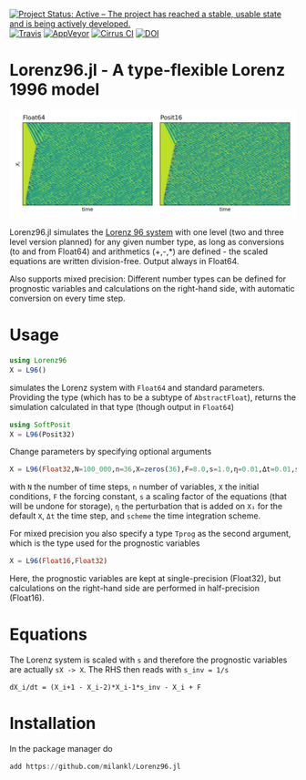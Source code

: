 [![Project Status: Active – The project has reached a stable, usable state and is being actively developed.](https://img.shields.io/badge/repo_status-active-brightgreen)](https://www.repostatus.org/#active)
[![Travis](https://img.shields.io/travis/com/milankl/Lorenz96.jl?label=Linux%20%26%20osx&logo=travis)](https://travis-ci.com/milankl/Lorenz96.jl)
[![AppVeyor](https://img.shields.io/appveyor/ci/milankl/Lorenz96-jl?label=Windows&logo=appveyor&logoColor=white)](https://ci.appveyor.com/project/milankl/Lorenz96-jl)
[![Cirrus CI](https://img.shields.io/cirrus/github/milankl/Lorenz96.jl?label=FreeBSD&logo=cirrus-ci&logoColor=white)](https://cirrus-ci.com/github/milankl/Lorenz96.jl)
[![DOI](https://zenodo.org/badge/198242642.svg)](https://zenodo.org/badge/latestdoi/198242642)

# Lorenz96.jl - A type-flexible Lorenz 1996 model

![attractor](figs/hovmoeller.png?raw=true "L96 Hovmoeller diagram")

Lorenz96.jl simulates the [Lorenz 96 system](https://en.wikipedia.org/wiki/Lorenz_96_model) with one level (two and three level version planned) for any given number type, as long as conversions (to and from Float64) and arithmetics (+,-,*) are defined - the scaled equations are written division-free. Output always in Float64.

Also supports mixed precision: Different number types can be defined for prognostic variables and calculations on the right-hand side, with automatic conversion on every time step.

# Usage
```julia
using Lorenz96
X = L96()
```
simulates the Lorenz system with `Float64` and standard parameters. Providing the type (which has to be a subtype of `AbstractFloat`), returns the simulation calculated in that type (though output in `Float64`)
```julia
using SoftPosit
X = L96(Posit32)
```
Change parameters by specifying optional arguments
```julia
X = L96(Float32,N=100_000,n=36,X=zeros(36),F=8.0,s=1.0,η=0.01,Δt=0.01,scheme="RK4")
```
with `N` the number of time steps, `n` number of variables, `X` the initial conditions, `F` the forcing constant, `s` a scaling factor of the equations (that will be undone for storage), `η` the perturbation that is added on `X₁` for the default `X`, `Δt` the time step, and `scheme` the time integration scheme.

For mixed precision you also specify a type `Tprog` as the second argument, which is the type used for the prognostic variables
```julia
X = L96(Float16,Float32)
```
Here, the prognostic variables are kept at single-precision (Float32), but calculations on the right-hand side are performed in half-precision (Float16).

# Equations

The Lorenz system is scaled with `s` and therefore the prognostic variables are actually  `sX -> X`. The RHS then reads with `s_inv = 1/s`
```
dX_i/dt = (X_i+1 - X_i-2)*X_i-1*s_inv - X_i + F
```

# Installation

In the package manager do
```julia
add https://github.com/milankl/Lorenz96.jl
```
